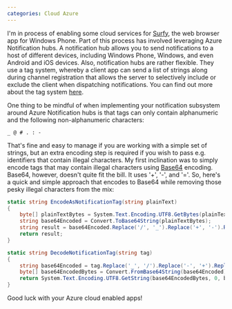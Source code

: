 ```yaml
---
categories: Cloud Azure
---
```


I'm in process of enabling some cloud services for [Surfy](http://surfybrowser.com/), the web browser app for Windows Phone. 
Part of this process has involved leveraging Azure Notification hubs. 
A notification hub allows you to send notifications to a host of different devices, including Windows Phone, Windows, 
and even Android and iOS devices. 
Also, notification hubs are rather flexible. 
They use a tag system, whereby a client app can send a list of strings along during channel registration that allows the server to selectively include or exclude the client when dispatching notifications. 
You can find out more about the tag system [here](http://msdn.microsoft.com/en-us/library/dn530749.aspx).

One thing to be mindful of when implementing your notification subsystem around Azure Notification hubs is that tags can only contain alphanumeric and the following non-alphanumeric characters: 

```
_ @ # . : - 
```

That's fine and easy to manage if you are working with a simple set of strings, but an extra encoding step is required if you wish to pass e.g. identifiers that contain illegal characters. 
My first inclination was to simply encode tags that may contain illegal characters using [Base64](http://en.wikipedia.org/wiki/Base64) encoding. 
Base64, however, doesn't quite fit the bill. It uses '+', '-', and '='. So, here's a quick and simple approach that encodes to Base64 while removing those pesky illegal characters from the mix:

```csharp
static string EncodeAsNotificationTag(string plainText)
{
    byte[] plainTextBytes = System.Text.Encoding.UTF8.GetBytes(plainText);
    string base64Encoded = Convert.ToBase64String(plainTextBytes);
    string result = base64Encoded.Replace('/', '_').Replace('+', '-').Replace('=', ':');
    return result;
}

static string DecodeNotificationTag(string tag)
{
    string base64Encoded = tag.Replace('_', '/').Replace('-', '+').Replace(':', '=');
    byte[] base64EncodedBytes = Convert.FromBase64String(base64Encoded);
    return System.Text.Encoding.UTF8.GetString(base64EncodedBytes, 0, base64EncodedBytes.Length);
}
```

Good luck with your Azure cloud enabled apps!